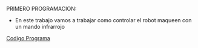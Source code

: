 PRIMERO PROGRAMACION: 
- En este trabajo vamos a trabajar como controlar el robot maqueen con un mando infrarrojo

[Codigo Programa](microbit-modulo4_video3.hex)
